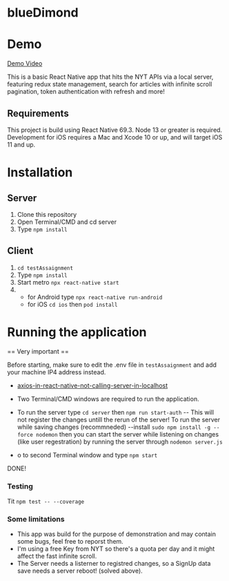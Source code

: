 # blueDimond

# Demo

[Demo Video](https://www.youtube.com/watch?v=q7EOaM4SlJw)

This is a basic React Native app that hits the NYT APIs via a local server, featuring redux state management, search for articles with infinite scroll pagination, token authentication with refresh and more!

## Requirements

This project is build using React Native 69.3.
Node 13 or greater is required. Development for iOS requires a Mac and Xcode 10 or up, and will target iOS 11 and up.

# Installation

## Server

1. Clone this repository
2. Open Terminal/CMD and cd server
3. Type `npm install`

## Client

1. `cd testAssaignment`
2. Type `npm install`
3. Start metro `npx react-native start`
4. - for Android type `npx react-native run-android`
   - for iOS `cd ios` then `pod install`

# Running the application

== Very important ==

Before starting, make sure to edit the .env file in `testAssaignment` and add your machine IP4 address instead.

- [axios-in-react-native-not-calling-server-in-localhost](https://stackoverflow.com/questions/42189301/axios-in-react-native-not-calling-server-in-localhost)

- Two Terminal/CMD windows are required to run the application.
- To run the server type `cd server` then `npm run start-auth` -- This will not register the changes untill the rerun of the server!
  To run the server while saving changes (recommneded)
  --install `sudo npm install -g --force nodemon`
  then you can start the server while listening on changes (like user regestration) by running the server through `nodemon server.js`
- o to second Terminal window and type `npm start`

DONE!

### Testing

Tit `npm test -- --coverage`

### Some limitations

- This app was build for the purpose of demonstration and may contain some bugs, feel free to reporst them.
- I'm using a free Key from NYT so there's a quota per day and it might affect the fast infinite scroll.
- The Server needs a listerner to registred changes, so a SignUp data save needs a server reboot! (solved above).
